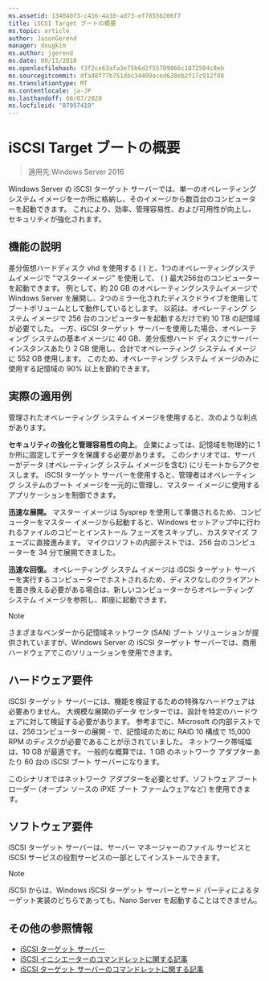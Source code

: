 ```yaml
---
ms.assetid: 134840f3-c416-4a10-ad73-ef7855b206f7
title: iSCSI Target ブートの概要
ms.topic: article
author: JasonGerend
manager: dougkim
ms.author: jgerend
ms.date: 09/11/2018
ms.openlocfilehash: f3f2ce63afa3e75b6d2f55789866c1872504c8eb
ms.sourcegitcommit: dfa48f77b751dbc34409aced628eb2f17c912f08
ms.translationtype: MT
ms.contentlocale: ja-JP
ms.lasthandoff: 08/07/2020
ms.locfileid: "87957419"
---
```

# <a name="iscsi-target-boot-overview"></a>iSCSI Target ブートの概要

> 適用先:Windows Server 2016

Windows Server の iSCSI ターゲット サーバーでは、単一のオペレーティング システム イメージを一か所に格納し、そのイメージから数百台のコンピューターを起動できます。 これにより、効率、管理容易性、および可用性が向上し、セキュリティが強化されます。

## <a name="feature-description"></a><a name="BKMK_OVER"></a>機能の説明
差分仮想ハードディスク vhd を使用する \( \) と、1つのオペレーティングシステムイメージで "マスターイメージ" を使用して、 \( \) 最大256台のコンピューターを起動できます。 例として、約 20 GB のオペレーティングシステムイメージで Windows Server を展開し、2つのミラー化されたディスクドライブを使用してブートボリュームとして動作しているとします。 以前は、オペレーティング システム イメージで 256 台のコンピューターを起動するだけで約 10 TB の記憶域が必要でした。 一方、iSCSI ターゲット サーバーを使用した場合、オペレーティング システムの基本イメージに 40 GB、差分仮想ハード ディスクにサーバー インスタンスあたり 2 GB 使用し、合計でオペレーティング システム イメージに 552 GB 使用します。 このため、オペレーティング システム イメージのみに使用する記憶域の 90% 以上を節約できます。

## <a name="practical-applications"></a><a name="BKMK_APP"></a>実際の適用例
管理されたオペレーティング システム イメージを使用すると、次のような利点があります。

**セキュリティの強化と管理容易性の向上**。 企業によっては、記憶域を物理的に 1 か所に固定してデータを保護する必要があります。 このシナリオでは、サーバーがデータ (オペレーティング システム イメージを含む) にリモートからアクセスします。 iSCSI ターゲット サーバーを使用すると、管理者はオペレーティング システムのブート イメージを一元的に管理し、マスター イメージに使用するアプリケーションを制御できます。

**迅速な展開。** マスター イメージは Sysprep を使用して準備されるため、コンピューターをマスター イメージから起動すると、Windows セットアップ中に行われるファイルのコピーとインストール フェーズをスキップし、カスタマイズ フェーズに直接進みます。 マイクロソフトの内部テストでは、256 台のコンピューターを 34 分で展開できました。

**迅速な回復。** オペレーティング システム イメージは iSCSI ターゲット サーバーを実行するコンピューターでホストされるため、ディスクなしのクライアントを置き換える必要がある場合は、新しいコンピューターからオペレーティング システム イメージを参照し、即座に起動できます。

> [!NOTE]
> さまざまなベンダーから記憶域ネットワーク \(SAN\) ブート ソリューションが提供されていますが、Windows Server の iSCSI ターゲット サーバーでは、商用ハードウェアでこのソリューションを使用できます。

## <a name="hardware-requirements"></a><a name="BKMK_HARD"></a>ハードウェア要件
iSCSI ターゲット サーバーには、機能を検証するための特殊なハードウェアは必要ありません。 大規模な展開のデータ センターでは、設計を特定のハードウェアに対して検証する必要があります。 参考までに、Microsoft の内部テストでは、256コンピューターの展開 \- で、記憶域のために RAID 10 構成で 15,000 RPM のディスクが必要であることが示されていました。 ネットワーク帯域幅は、10 GB が最適です。 一般的な概算では、1 GB のネットワーク アダプターあたり 60 台の iSCSI ブート サーバーになります。

このシナリオではネットワーク アダプターを必要とせず、ソフトウェア ブート ローダー \(オープン ソースの iPXE ブート ファームウェアなど\) を使用できます。

## <a name="software-requirements"></a><a name="BKMK_SOFT"></a>ソフトウェア要件
iSCSI ターゲット サーバーは、サーバー マネージャーのファイル サービスと iSCSI サービスの役割サービスの一部としてインストールできます。

> [!NOTE]
> iSCSI からは、Windows iSCSI ターゲット サーバーとサード パーティによるターゲット実装のどちらであっても、Nano Server を起動することはできません。

## <a name="additional-references"></a>その他の参照情報
* [iSCSI ターゲット サーバー](/previous-versions/windows/it-pro/windows-server-2012-R2-and-2012/hh848272(v=ws.11))
* [iSCSI イニシエーターのコマンドレットに関する記事](/powershell/module/iscsi/?view=win10-ps)
* [iSCSI ターゲット サーバーのコマンドレットに関する記事](/powershell/module/iscsi/?view=win10-ps)
